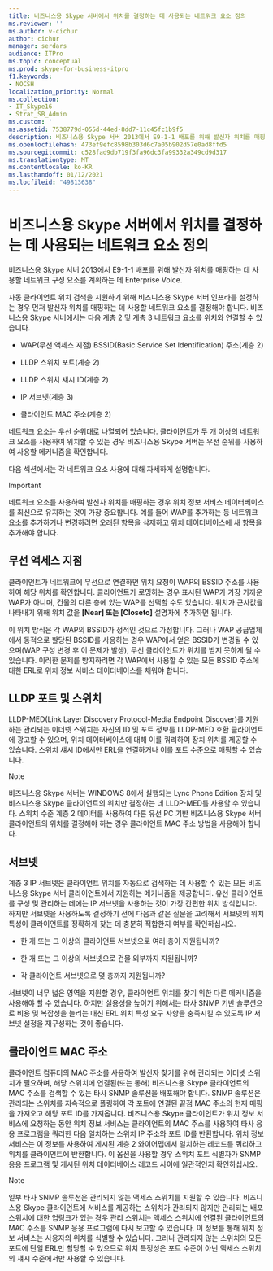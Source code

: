 ```yaml
---
title: 비즈니스용 Skype 서버에서 위치를 결정하는 데 사용되는 네트워크 요소 정의
ms.reviewer: ''
ms.author: v-cichur
author: cichur
manager: serdars
audience: ITPro
ms.topic: conceptual
ms.prod: skype-for-business-itpro
f1.keywords:
- NOCSH
localization_priority: Normal
ms.collection:
- IT_Skype16
- Strat_SB_Admin
ms.custom: ''
ms.assetid: 7538779d-055d-44ed-8dd7-11c45fc1b9f5
description: 비즈니스용 Skype 서버 2013에서 E9-1-1 배포를 위해 발신자 위치를 매핑하는 데 사용할 네트워크 구성 요소를 계획하는 데 Enterprise Voice.
ms.openlocfilehash: 473ef9efc8598b303d6c7a05b902d57e0ad8ffd5
ms.sourcegitcommit: c528fad9db719f3fa96dc3fa99332a349cd9d317
ms.translationtype: MT
ms.contentlocale: ko-KR
ms.lasthandoff: 01/12/2021
ms.locfileid: "49813638"
---
```

# <a name="define-the-network-elements-used-to-determine-location-in-skype-for-business-server"></a>비즈니스용 Skype 서버에서 위치를 결정하는 데 사용되는 네트워크 요소 정의
 
비즈니스용 Skype 서버 2013에서 E9-1-1 배포를 위해 발신자 위치를 매핑하는 데 사용할 네트워크 구성 요소를 계획하는 데 Enterprise Voice.
  
자동 클라이언트 위치 검색을 지원하기 위해 비즈니스용 Skype 서버 인프라를 설정하는 경우 먼저 발신자 위치를 매핑하는 데 사용할 네트워크 요소를 결정해야 합니다. 비즈니스용 Skype 서버에서는 다음 계층 2 및 계층 3 네트워크 요소를 위치와 연결할 수 있습니다.
  
- WAP(무선 액세스 지점) BSSID(Basic Service Set Identification) 주소(계층 2)
    
- LLDP 스위치 포트(계층 2)
    
- LLDP 스위치 섀시 ID(계층 2)
    
- IP 서브넷(계층 3)
    
- 클라이언트 MAC 주소(계층 2)
    
네트워크 요소는 우선 순위대로 나열되어 있습니다. 클라이언트가 두 개 이상의 네트워크 요소를 사용하여 위치할 수 있는 경우 비즈니스용 Skype 서버는 우선 순위를 사용하여 사용할 메커니즘을 확인합니다. 
  
다음 섹션에서는 각 네트워크 요소 사용에 대해 자세하게 설명합니다.
  
> [!IMPORTANT]
> 네트워크 요소를 사용하여 발신자 위치를 매핑하는 경우 위치 정보 서비스 데이터베이스를 최신으로 유지하는 것이 가장 중요합니다. 예를 들어 WAP를 추가하는 등 네트워크 요소를 추가하거나 변경하려면 오래된 항목을 삭제하고 위치 데이터베이스에 새 항목을 추가해야 합니다. 
  
## <a name="wireless-access-point"></a>무선 액세스 지점

클라이언트가 네트워크에 무선으로 연결하면 위치 요청이 WAP의 BSSID 주소를 사용하여 해당 위치를 확인합니다. 클라이언트가 로밍하는 경우 표시된 WAP가 가장 가까운 WAP가 아니며, 건물의 다른 층에 있는 WAP를 선택할 수도 있습니다. 위치가 근사값을 나타내기 위해 위치 값을 **[Near] 또는 [Closeto]** 설명자에 추가하면 됩니다. 
  
이 위치 방식은 각 WAP의 BSSID가 정적인 것으로 가정합니다. 그러나 WAP 공급업체에서 동적으로 할당된 BSSID를 사용하는 경우 WAP에서 얻은 BSSID가 변경될 수 있으며(WAP 구성 변경 후 이 문제가 발생), 무선 클라이언트가 위치를 받지 못하게 될 수 있습니다. 이러한 문제를 방지하려면 각 WAP에서 사용할 수 있는 모든 BSSID 주소에 대한 ERL로 위치 정보 서비스 데이터베이스를 채워야 합니다. 
  
## <a name="lldp-ports-and-switches"></a>LLDP 포트 및 스위치

LLDP-MED(Link Layer Discovery Protocol-Media Endpoint Discover)를 지원하는 관리되는 이더넷 스위치는 자신의 ID 및 포트 정보를 LLDP-MED 호환 클라이언트에 광고할 수 있으며, 위치 데이터베이스에 대해 이를 쿼리하여 장치 위치를 제공할 수 있습니다. 스위치 섀시 ID에서만 ERL을 연결하거나 이를 포트 수준으로 매핑할 수 있습니다.
  
> [!NOTE]
> 비즈니스용 Skype 서버는 WINDOWS 8에서 실행되는 Lync Phone Edition 장치 및 비즈니스용 Skype 클라이언트의 위치만 결정하는 데 LLDP-MED를 사용할 수 있습니다. 스위치 수준 계층 2 데이터를 사용하여 다른 유선 PC 기반 비즈니스용 Skype 서버 클라이언트의 위치를 결정해야 하는 경우 클라이언트 MAC 주소 방법을 사용해야 합니다. 
  
## <a name="subnet"></a>서브넷

계층 3 IP 서브넷은 클라이언트 위치를 자동으로 검색하는 데 사용할 수 있는 모든 비즈니스용 Skype 서버 클라이언트에서 지원하는 메커니즘을 제공합니다. 유선 클라이언트를 구성 및 관리하는 데에는 IP 서브넷을 사용하는 것이 가장 간편한 위치 방식입니다. 하지만 서브넷을 사용하도록 결정하기 전에 다음과 같은 질문을 고려해서 서브넷의 위치 특성이 클라이언트를 정확하게 찾는 데 충분히 적합한지 여부를 확인하십시오.
  
- 한 개 또는 그 이상의 클라이언트 서브넷으로 여러 층이 지원됩니까?
    
- 한 개 또는 그 이상의 서브넷으로 건물 외부까지 지원됩니까?
    
- 각 클라이언트 서브넷으로 몇 층까지 지원됩니까?
    
서브넷이 너무 넓은 영역을 지원할 경우, 클라이언트 위치를 찾기 위한 다른 메커니즘을 사용해야 할 수 있습니다. 하지만 실용성을 높이기 위해서는 타사 SNMP 기반 솔루션으로 비용 및 복잡성을 늘리는 대신 ERL 위치 특성 요구 사항을 충족시킬 수 있도록 IP 서브넷 설정을 재구성하는 것이 좋습니다.
  
## <a name="client-mac-address"></a>클라이언트 MAC 주소

클라이언트 컴퓨터의 MAC 주소를 사용하여 발신자 찾기를 위해 관리되는 이더넷 스위치가 필요하며, 해당 스위치에 연결된(또는 통해) 비즈니스용 Skype 클라이언트의 MAC 주소를 검색할 수 있는 타사 SNMP 솔루션을 배포해야 합니다. SNMP 솔루션은 관리되는 스위치를 지속적으로 폴링하여 각 포트에 연결된 끝점 MAC 주소의 현재 매핑을 가져오고 해당 포트 ID를 가져옵니다. 비즈니스용 Skype 클라이언트가 위치 정보 서비스에 요청하는 동안 위치 정보 서비스는 클라이언트의 MAC 주소를 사용하여 타사 응용 프로그램을 쿼리한 다음 일치하는 스위치 IP 주소와 포트 ID를 반환합니다. 위치 정보 서비스는 이 정보를 사용하여 게시된 계층 2 와이어맵에서 일치하는 레코드를 쿼리하고 위치를 클라이언트에 반환합니다. 이 옵션을 사용할 경우 스위치 포트 식별자가 SNMP 응용 프로그램 및 게시된 위치 데이터베이스 레코드 사이에 일관적인지 확인하십시오.
  
> [!NOTE]
> 일부 타사 SNMP 솔루션은 관리되지 않는 액세스 스위치를 지원할 수 있습니다. 비즈니스용 Skype 클라이언트에 서비스를 제공하는 스위치가 관리되지 않지만 관리되는 배포 스위치에 대한 업링크가 있는 경우 관리 스위치는 액세스 스위치에 연결된 클라이언트의 MAC 주소를 SNMP 응용 프로그램에 다시 보고할 수 있습니다. 이 정보를 통해 위치 정보 서비스는 사용자의 위치를 식별할 수 있습니다. 그러나 관리되지 않는 스위치의 모든 포트에 단일 ERL만 할당할 수 있으므로 위치 특정성은 포트 수준이 아닌 액세스 스위치의 섀시 수준에서만 사용할 수 있습니다. 
  

